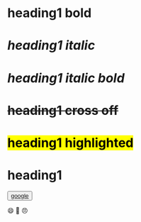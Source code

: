 # **heading1 bold**
# _heading1 italic_
# ***heading1 italic bold***
# ~~heading1 cross off~~ 
# <mark>heading1 highlighted</mark> 
# heading1 
<button><a href="http://www.google.com">google </a></button>

:smile:
:dog:
:angry: